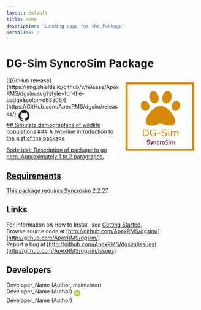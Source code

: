 ```yaml
---
layout: default
title: Home
description: "Landing page for the Package"
permalink: /
---
```


# **DG-Sim** SyncroSim Package
<img align="right" style="padding: 13px" width="180" src="assets/images/logo/dgsim-sticker.png">
[![GitHub release](https://img.shields.io/github/v/release/ApexRMS/dgsim.svg?style=for-the-badge&color=d68a06)](https://GitHub.com/ApexRMS/dgsim/releases/)    <a href="https://github.com/ApexRMS/dgsim"><img align="middle" style="padding: 1px" width="30" src="assets/images/logo/github-trans2.png">
<br>
## Simulate demographics of wildlife populations
### A two-line introduction to the gist of the package


Body text: Description of package to go here. Approximately 1 to 2 paragraphs.

## Requirements

This package requires Syncrosim [2.2.27](https://syncrosim.com/download/).

## Links

For information on How to Install, see [Getting Started](https://apexrms.github.io/dgsim/getting_started.html).
<br>
Browse source code at
[http://github.com/ApexRMS/dgsim/](http://github.com/ApexRMS/dgsim/)
<br>
Report a bug at
[http://github.com/ApexRMS/dgsim/issues](http://github.com/ApexRMS/dgsim/issues)

## Developers

Developer_Name (Author, maintainer)
<br>
Developer_Name (Author) <a href="https://orcid.org/Enter_Your_Link_Here"><img align="middle" style="padding: 0.5px" width="17" src="assets/images/ORCID.png"></a>
<br>
Developer_Name (Author)
